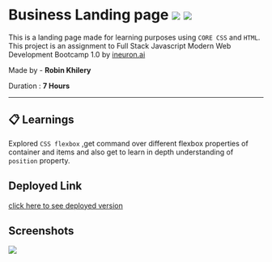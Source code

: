 # Business Landing page ![](https://img.shields.io/badge/-HTML-orange) ![](https://img.shields.io/badge/-CSS-yellowgreen)
  
 This is a landing page made for learning purposes using `CORE CSS` and `HTML`.  This project is an assignment to Full Stack Javascript Modern Web Development Bootcamp 1.0 by  [ineuron.ai](https://ineuron.ai/)  


Made by - **Robin Khilery**

Duration : **7 Hours**

***
 
## :clipboard: Learnings
Explored `CSS flexbox` ,get command over different flexbox properties  of container and items  and also get to  learn  in depth understanding of `position` property. 

## Deployed Link
 [click here to see deployed version](https://street-style-link.netlify.app/ "Click to Visit Link") 


## Screenshots
![](./assets//Screenshot.png)




 